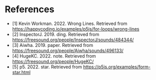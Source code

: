 
# References
- [1] Kevin Workman. 2022. Wrong Lines. Retrieved from https://happycoding.io/examples/p5js/for-loops/wrong-lines
- [2] InspectorJ. 2019. ding. Retrieved from https://freesound.org/people/InspectorJ/sounds/484344/
- [3] Aiwha. 2019. paper. Retrieved from https://freesound.org/people/Aiwha/sounds/496133/
- [4] HugeKC. 2022. note. Retrieved from https://freesound.org/people/HugeKC/
- [5] p5. 2022. star. Retrieved from https://p5js.org/examples/form-star.html
